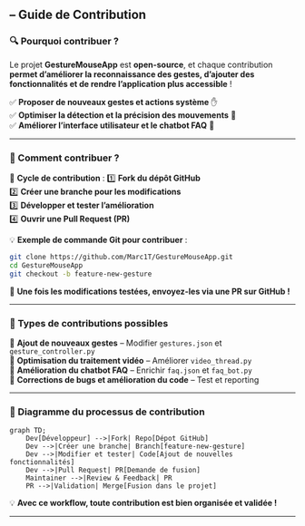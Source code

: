 ## **– Guide de Contribution**  

### **🔍 Pourquoi contribuer ?**
Le projet **GestureMouseApp** est **open-source**, et chaque contribution **permet d’améliorer la reconnaissance des gestes, d’ajouter des fonctionnalités et de rendre l’application plus accessible** !  

✅ **Proposer de nouveaux gestes et actions système** ✋  
✅ **Optimiser la détection et la précision des mouvements** 🎯  
✅ **Améliorer l’interface utilisateur et le chatbot FAQ** 🤖  

---

### **🔗 Comment contribuer ?**
📌 **Cycle de contribution** :
1️⃣ **Fork du dépôt GitHub**  
2️⃣ **Créer une branche pour les modifications**  
3️⃣ **Développer et tester l’amélioration**  
4️⃣ **Ouvrir une Pull Request (PR)**  

💡 **Exemple de commande Git pour contribuer** :
```bash
git clone https://github.com/Marc1T/GestureMouseApp.git
cd GestureMouseApp
git checkout -b feature-new-gesture
```
🚀 **Une fois les modifications testées, envoyez-les via une PR sur GitHub !**  

---

### **📌 Types de contributions possibles**
📌 **Ajout de nouveaux gestes** – Modifier `gestures.json` et `gesture_controller.py`  
📌 **Optimisation du traitement vidéo** – Améliorer `video_thread.py`  
📌 **Amélioration du chatbot FAQ** – Enrichir `faq.json` et `faq_bot.py`  
📌 **Corrections de bugs et amélioration du code** – Test et reporting  

---

### **🔗 Diagramme du processus de contribution**
```mermaid
graph TD;
    Dev[Développeur] -->|Fork| Repo[Dépot GitHub]
    Dev -->|Créer une branche| Branch[feature-new-gesture]
    Dev -->|Modifier et tester| Code[Ajout de nouvelles fonctionnalités]
    Dev -->|Pull Request| PR[Demande de fusion]
    Maintainer -->|Review & Feedback| PR
    PR -->|Validation| Merge[Fusion dans le projet]
```
💡 **Avec ce workflow, toute contribution est bien organisée et validée !**  

---